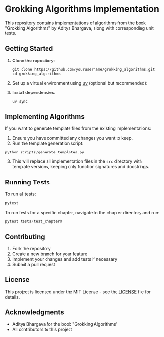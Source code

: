 # Grokking Algorithms Implementation

This repository contains implementations of algorithms from the book "Grokking Algorithms" by Aditya Bhargava, along with corresponding unit tests.


## Getting Started

1. Clone the repository:
   ```
   git clone https://github.com/yourusername/grokking_algorithms.git
   cd grokking_algorithms
   ```

2. Set up a virtual environment using [uv](https://docs.astral.sh/uv/getting-started/installation/) (optional but recommended):

3. Install dependencies:
   ```
   uv sync
   ```

## Implementing Algorithms

If you want to generate template files from the existing implementations:

1. Ensure you have committed any changes you want to keep.
2. Run the template generation script:
```python
python scripts/generate_templates.py
```
3. This will replace all implementation files in the `src` directory with template versions, keeping only function signatures and docstrings.

## Running Tests

To run all tests:
```python
pytest
```

To run tests for a specific chapter, navigate to the chapter directory and run:
```python
pytest tests/test_chapterX
```

## Contributing

1. Fork the repository
2. Create a new branch for your feature
3. Implement your changes and add tests if necessary
4. Submit a pull request

## License

This project is licensed under the MIT License - see the [LICENSE](LICENSE) file for details.

## Acknowledgments

- Aditya Bhargava for the book "Grokking Algorithms"
- All contributors to this project